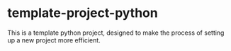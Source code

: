 # template-project-python

This is a template python project, designed to make the process of setting up a new project more efficient.
